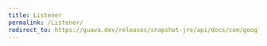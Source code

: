 ```yaml
---
title: Listener
permalink: /Listener/
redirect_to: https://guava.dev/releases/snapshot-jre/api/docs/com/google/common/util/concurrent/Service.Listener.html
---
```

